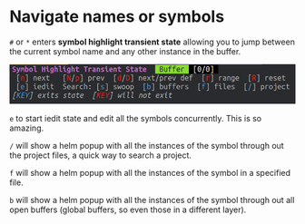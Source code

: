 # Navigate names or symbols

`#` or `*` enters **symbol highlight transient state** allowing you to jump between the current symbol name and any other instance in the buffer.

[![Spacemacs Vim Normal - Symbol highlight transient state](/images/spacemacs-vim-normal-symbol-highlight-transient-state.png)](/images/spacemacs-vim-normal-symbol-highlight-transient-state.png)

`e` to start iedit state and edit all the symbols concurrently.  This is so amazing.


`/` will show a helm popup with all the instances of the symbol through out the project files, a quick way to search a project.


`f` will show a helm popup with all the instances of the symbol in a specified file.

`b` will show a helm popup with all the instances of the symbol through out all open buffers (global buffers, so even those in a different layer).
